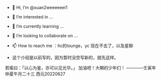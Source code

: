 - 👋 Hi, I’m @xuan2weeeeeei1
- 👀 I’m interested in ...
- 🌱 I’m currently learning ...
- 💞️ I’m looking to collaborate on ...
- 📫 How to reach me ：hc的lounge，yc 现在不去了，以及星聊

- 这个介绍是以前写的，因为暂时没空写新的，就先这样。

<!---- 我是玄微（xuan2wei1），大家可以叫我魏若瑜，我姓刘，若瑜是我的字。
 我今年（2022）八升九，14周岁，虚岁16，属猪。
- 我在上海，浦西。当然你也可以说我是南直隶人、
--->
<!---- 我最早在六年级接触一些东西。比如html，vbs和Excel里的宏之类的。那时候基本其实就是去复制别人的代码然后改几个字，不过确实也打开了新世界的大门。~~抄代码我最擅长了~~我那时的理想，就是自己有一个能上的去的网站。
- 暑假前夕来到各大聊天室，最后辗转在xc和星聊遇到了ee，他~~让我白嫖了eb~~一直鼓励我，在他的鼓励下我写出了第一个不全是抄的勉强能看的html单页魏若瑜的诗词集（不存在的网页），运行了reb然后在完全不懂py语法的情况下在不停地报错中写出了第一个~~借鉴自Pro的~~shoot功能（虽然没什么用）。
- 所以说我现在最熟悉的是html（虽然也不咋地）。
- 我比较擅长数学和物理，体育就不太行，英语也很糟糕。生活上是精神大朙人但不是明粉，喜欢诸子百家、文言文和汉服。~~用某些人的话来说就像是从古代穿越来的（呸才不是呢）~~
- 以心为鉴，亦可以见光华！加油！
- ~~对了请不要破坏蓉儿虽然也许有些人不认为~~
--->

<!---
xuan2weeeeeei1/xuan2weeeeeei1 is a ✨ special ✨ repository because its `README.md` (this file) appears on your GitHub profile.
You can click the Preview link to take a look at your changes.
--->
若瑜曰：「以心为鉴，亦可以见光华。」
加油吧！大朙的少年们！
                                           ————壬寅年仲夏午月二十三 西元20220627
<!---
玄微：大朙少年们是会互相吸引哒！！！(〃'▽'〃)幸会！！


一些纪念日（有的和大明也没关系，就一块放一下）

农历 正月初四 太祖建国纪念日（大明国国庆节哦~）
农历 二月十五 岳圣帝君（岳飞）诞辰（若瑜每年都在祭祀）
西历 五月二十 扬州十日华夏死难者/殉族者纪念日（五二零安康不要快乐呜呜呜呜）
西历 七月四日 陈延年烈士牺牲纪念日（这是近代，新文化运动里的自己百度）

「太祖圣谕：驱逐胡虏，恢复中华，立纲陈纪，救济斯民！！！」

附：畅辛亥义举
华夏沉沦二百年，盼来辛亥洗腥膻。
朝阳奋勇提枪去，夜照携荣祭祖先。
几世荒丘观义血，满城风雨看谁冤。
相隔只道今时起，日月重归大漢天。
云从龙，风从虎，功名利禄尘与土。
红巾军军歌
望神州，百姓苦，千里沃土皆荒芜。
看天下，尽胡虏，天道残缺匹夫补。
好男儿，别父母，只为苍生不为主。
手持钢刀九十九，杀尽胡儿才罢手。
我本堂堂男子汉，何为鞑虏作马牛。
壮士饮尽碗中酒，千里征途不回头。
金鼓齐鸣万众吼，不破黄龙誓不休。

本人现南直隶松江府人上海县长人/高昌乡人；祖上南直隶常州府人
https://hack.chat/?lounge 可以来这里聊聊（是中国人请写汉字谢谢）-我可能的昵称（3）：xuan2wei1；Joanna；Hollyshift。

1.洪武，1368年到1398年。
2.建文，1399年到1402年。
3.永乐，1403年到1424年。
17.崇祯，1628年到1644年。
21.永历，1646年到1662年。
--->
